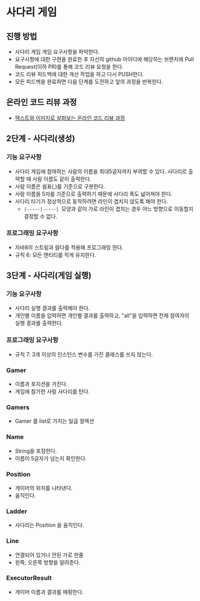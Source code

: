 # 사다리 게임
## 진행 방법
* 사다리 게임 게임 요구사항을 파악한다.
* 요구사항에 대한 구현을 완료한 후 자신의 github 아이디에 해당하는 브랜치에 Pull Request(이하 PR)를 통해 코드 리뷰 요청을 한다.
* 코드 리뷰 피드백에 대한 개선 작업을 하고 다시 PUSH한다.
* 모든 피드백을 완료하면 다음 단계를 도전하고 앞의 과정을 반복한다.

## 온라인 코드 리뷰 과정
* [텍스트와 이미지로 살펴보는 온라인 코드 리뷰 과정](https://github.com/nextstep-step/nextstep-docs/tree/master/codereview)

## 2단계 - 사다리(생성)

### 기능 요구사항
- 사다리 게임에 참여하는 사람의 이름을 최대5글자까지 부여할 수 있다. 사다리르 출력할 때 사람 이름도 같이 출력한다.
- 사람 이름은 쉼표(,)를 기준으로 구분한다.
- 사람 이름을 5자를 기준으로 출력하기 때문에 사다리 폭도 넓어져야 한다.
- 사다리 타기가 정상적으로 동작하려면 라인이 겹치지 않도록 해야 한다.
  -  `|-----|-----| `모양과 같이 가로 라인이 겹치는 경우 어느 방향으로 이동할지 결정할 수 없다.

### 프로그래밍 요구사항
- 자바8의 스트림과 람다를 적용해 프로그래밍 한다.
- 규칙 6: 모든 엔티티를 작게 유지한다.

## 3단계 - 사다리(게임 실행)

### 기능 요구사항
- 사다리 실행 결과를 출력해야 한다.
- 개인별 이름을 입력하면 개인별 결과를 출력하고, "all"을 입력하면 전체 참여자의 실행 결과를 출력한다.

### 프로그래밍 요구사항
- 규칙 7: 3개 이상의 인스턴스 변수를 가진 클래스를 쓰지 않는다.

### Gamer
- 이름과 포지션을 가진다.
- 게임에 참가한 사람 사다리를 탄다.

### Gamers
- Gamer 를 list로 가지는 일급 컬렉션

### Name
- String을 포장한다.
- 이름이 5글자가 넘는지 확인한다.

### Position
- 게이머의 위치를 나타낸다.
- 움직인다.

### Ladder
- 사다리는 Position 을 움직인다.

### Line
- 연결되어 있거나 안된 가로 한줄
- 왼쪽, 오른쪽 방향을 알려준다.

### ExecutorResult
- 게이머 이름과 결과를 매핑한다.